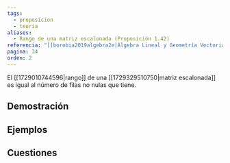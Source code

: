 ```yaml
---
tags:
  - proposicion
  - teoria
aliases:
  - Rango de una matriz escalonada (Proposición 1.42)
referencia: "[[borobia2019algebra2e|Álgebra Lineal y Geometría Vectorial (2a ed)]]"
pagina: 34
orden: 2
---
```

El [[1729010744596|rango]] de una [[1729329510750|matriz escalonada]] es igual al número de filas no nulas que tiene.

## Demostración

## Ejemplos

## Cuestiones
